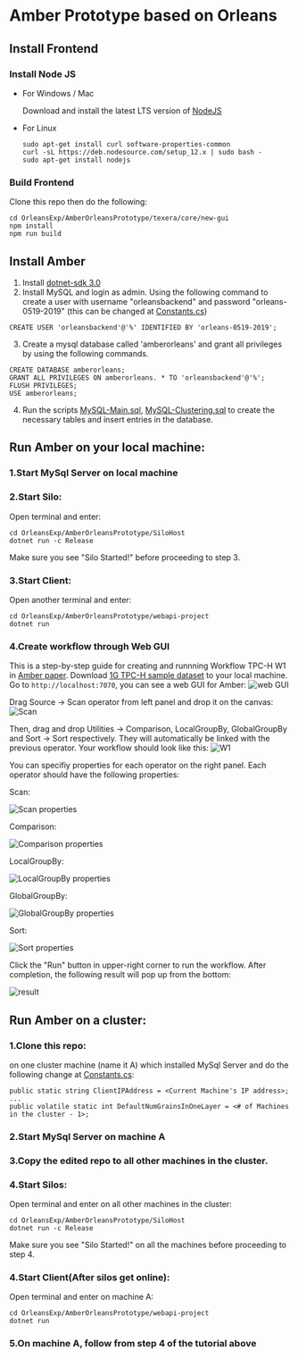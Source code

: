 # Amber Prototype based on Orleans


## Install Frontend

### Install Node JS

- For Windows / Mac

  Download and install the latest LTS version of [NodeJS](https://nodejs.org/en/)

- For Linux
  ```
  sudo apt-get install curl software-properties-common
  curl -sL https://deb.nodesource.com/setup_12.x | sudo bash -
  sudo apt-get install nodejs
  ```

### Build Frontend
Clone this repo then do the following:
```
cd OrleansExp/AmberOrleansPrototype/texera/core/new-gui
npm install
npm run build
```

## Install Amber

1. Install [dotnet-sdk 3.0](https://dotnet.microsoft.com/download)
2. Install MySQL and login as admin. Using the following command to create a user with username "orleansbackend" and password "orleans-0519-2019" (this can be changed at [Constants.cs](https://github.com/Hiseen/OrleansExp/blob/master/TexeraOrleansPrototype/Utilities/Constants.cs))
```
CREATE USER 'orleansbackend'@'%' IDENTIFIED BY 'orleans-0519-2019';
```
3. Create a mysql database called 'amberorleans' and grant all privileges by using the following commands.
```
CREATE DATABASE amberorleans;
GRANT ALL PRIVILEGES ON amberorleans. * TO 'orleansbackend'@'%';
FLUSH PRIVILEGES;
USE amberorleans;
```
4. Run the scripts [MySQL-Main.sql](https://github.com/dotnet/orleans/blob/master/src/AdoNet/Shared/MySQL-Main.sql), [MySQL-Clustering.sql](https://github.com/dotnet/orleans/blob/master/src/AdoNet/Orleans.Clustering.AdoNet/MySQL-Clustering.sql) to create the necessary tables and insert entries in the database. 

## Run Amber on your local machine:
### 1.Start MySql Server on local machine
### 2.Start Silo:
Open terminal and enter:
```
cd OrleansExp/AmberOrleansPrototype/SiloHost
dotnet run -c Release
```
Make sure you see "Silo Started!" before proceeding to step 3.
### 3.Start Client:
Open another terminal and enter:
```
cd OrleansExp/AmberOrleansPrototype/webapi-project
dotnet run
```
### 4.Create workflow through Web GUI
This is a step-by-step guide for creating and runnning Workflow TPC-H W1 in [Amber paper](http://www.vldb.org/pvldb/vol13/p740-kumar.pdf).
Download [1G TPC-H sample dataset](https://drive.google.com/file/d/1h4zVUABmMp9dA2YXb2faH4O9ULUDcimY/view?usp=sharing) to your local machine.
Go to `http://localhost:7070`, you can see a web GUI for Amber:
![web GUI](http://drive.google.com/uc?export=view&id=15_-lT_asJ6YzePln4tVvvNrGRnoqK7Th)

Drag Source -> Scan operator from left panel and drop it on the canvas:
![Scan](http://drive.google.com/uc?export=view&id=1OJ-MsaK5ISMuyzuWuXjX_W5KpzyVc_yX)

Then, drag and drop Utilities -> Comparison, LocalGroupBy, GlobalGroupBy and Sort -> Sort respectively. They will automatically be linked with the previous operator. Your workflow should look like this:
![W1](http://drive.google.com/uc?export=view&id=1mvv7J6QVYEXHEQKYQRmuGwrn1pBy6mMo)

You can specifiy properties for each operator on the right panel. Each operator should have the following properties:

Scan:

![Scan properties](http://drive.google.com/uc?export=view&id=1qf2q8eEglarhQ1mr3ajF5L6DNHQLtcrX)

Comparison:

![Comparison properties](http://drive.google.com/uc?export=view&id=1lBGkUF4tIyry5zqkQVgvogRgZoHCQgZP)

LocalGroupBy:

![LocalGroupBy properties](http://drive.google.com/uc?export=view&id=1C_EYg2g6S9FT_xFI_Su5CGYWfuXVFgYi)

GlobalGroupBy:

![GlobalGroupBy properties](http://drive.google.com/uc?export=view&id=1YFiRbyXZzszDGM2e8sY3JN8Uzmiha1Ms)

Sort:

![Sort properties](http://drive.google.com/uc?export=view&id=1QzqOalYv4oMBMnx23orl6gMlMtn1MY-v)

Click the "Run" button in upper-right corner to run the workflow. After completion, the following result will pop up from the bottom:

![result](http://drive.google.com/uc?export=view&id=1HG7cnoXKgXdpjYFX4r2DZkuga8JaFP19)


## Run Amber on a cluster:
### 1.Clone this repo:
on one cluster machine (name it A) which installed MySql Server and do the following change at [Constants.cs](https://github.com/Hiseen/OrleansExp/blob/master/TexeraOrleansPrototype/Utilities/Constants.cs):
```
public static string ClientIPAddress = <Current Machine's IP address>;
...
public volatile static int DefaultNumGrainsInOneLayer = <# of Machines in the cluster - 1>;
```
### 2.Start MySql Server on machine A
### 3.Copy the edited repo to all other machines in the cluster.
### 4.Start Silos:
Open terminal and enter on all other machines in the cluster:
```
cd OrleansExp/AmberOrleansPrototype/SiloHost
dotnet run -c Release
```
Make sure you see "Silo Started!" on all the machines before proceeding to step 4.
### 4.Start Client(After silos get online):
Open terminal and enter on machine A:
```
cd OrleansExp/AmberOrleansPrototype/webapi-project
dotnet run
```
### 5.On machine A, follow from step 4 of the tutorial above

